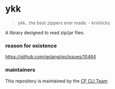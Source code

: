 # ykk
> ykk.. the best zippers ever made. - krishicks

A library designed to read zip/jar files.

### reason for existence
https://github.com/golang/go/issues/10464

### maintainers
This repository is maintained by the [CF CLI Team](https://github.com/cloudfoundry/cli)
